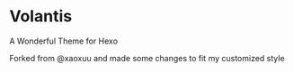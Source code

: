 # Volantis

A Wonderful Theme for Hexo

Forked from @xaoxuu and made some changes to fit my customized style


